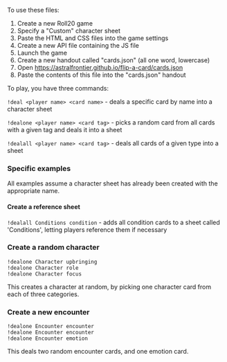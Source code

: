 To use these files:

1. Create a new Roll20 game
2. Specify a "Custom" character sheet
3. Paste the HTML and CSS files into the game settings
4. Create a new API file containing the JS file
5. Launch the game
6. Create a new handout called "cards.json" (all one word, lowercase)
7. Open https://astralfrontier.github.io/flip-a-card/cards.json
8. Paste the contents of this file into the "cards.json" handout

To play, you have three commands:

`!deal <player name> <card name>` - deals a specific card by name into a character sheet

`!dealone <player name> <card tag>` - picks a random card from all cards with a given tag and deals it into a sheet

`!dealall <player name> <card tag>` - deals all cards of a given type into a sheet

### Specific examples

All examples assume a character sheet has already been created with the appropriate name.

#### Create a reference sheet

`!dealall Conditions condition` - adds all condition cards to a sheet called 'Conditions', letting players reference them if necessary

### Create a random character

```
!dealone Character upbringing
!dealone Character role
!dealone Character focus
```

This creates a character at random, by picking one character card from each of three categories.

### Create a new encounter

```
!dealone Encounter encounter
!dealone Encounter encounter
!dealone Encounter emotion
```

This deals two random encounter cards, and one emotion card.